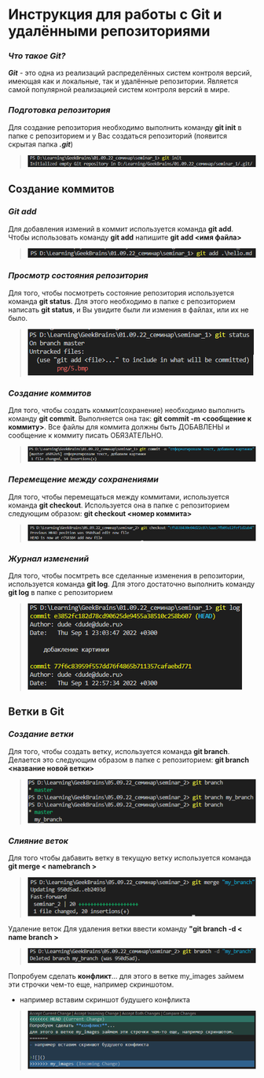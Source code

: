 # **Инструкция для работы с Git и удалёнными репозиториями**

### *Что такое Git?*
***Git*** - это одна из реализаций распределённых систем контроля версий, имеющая как
и локальные, так и удалённые репозитории. Является самой популярной реализацией
систем контроля версий в мире.

### *Подготовка репозитория*
Для создание репозитория необходимо выполнить команду **git init** в папке с 
репозиторием и у Вас создаться репозиторий (появится скрытая папка ***.git***)

>![](.\png\1.bmp)

## **Создание коммитов**

### *Git add*
Для добавления измений в коммит используется команда **git add**. 
Чтобы использовать команду **git add** напишите **git add <имя файла>**

>![](.\png\2.bmp)

### *Просмотр состояния репозитория*
Для того, чтобы посмотреть состояние репозитория используется команда **git status**.
Для этого необходимо в папке с репозиторием написать **git status**, и Вы увидите 
были ли измения в файлах, или их не было.

>![](.\png\5.bmp)

### *Создание коммитов*
Для того, чтобы создать коммит(сохранение) необходимо выполнить команду **git commit**. 
Выполняется она так: **git commit -m <сообщение к коммиту>**. Все файлы для коммита
должны быть ДОБАВЛЕНЫ и сообщение к коммиту писать ОБЯЗАТЕЛЬНО.

>![](.\png\3.bmp)

### *Перемещение между сохранениями*
Для того, чтобы перемещаться между коммитами, используется команда **git checkout**. 
Используется она в папке с репозиторием следующим образом: **git checkout <номер коммита>**

>![](.\png\6.bmp)

### *Журнал изменений*
Для того, чтобы посмтреть все сделанные изменения в репозитории, используется команда 
**git log**. Для этого достаточно выполнить команду **git log** в папке с репозиторием

>![](.\png\4.bmp)

## **Ветки в Git**

### *Создание ветки*

Для того, чтобы создать ветку, используется команда **git branch**. Делается это 
следующим образом в папке с репозиторием: **git branch <название новой ветки>**

>![](.\png\7.bmp)

### *Слияние веток*

Для того чтобы дабавить ветку в текущую ветку используется команда **git merge < namebranch >**

>![](.\png\8.bmp)

Удаление веток
Для удаления ветки ввести команду **"git branch -d < name branch >**

>![](.\png\9.bmp)

Попробуем сделать **конфликт**...
для этого в ветке my_images займем эти строчки чем-то еще, например скриншотом.
- например вставим скриншот будушего конфликта

>![](.\png\10.bmp)
